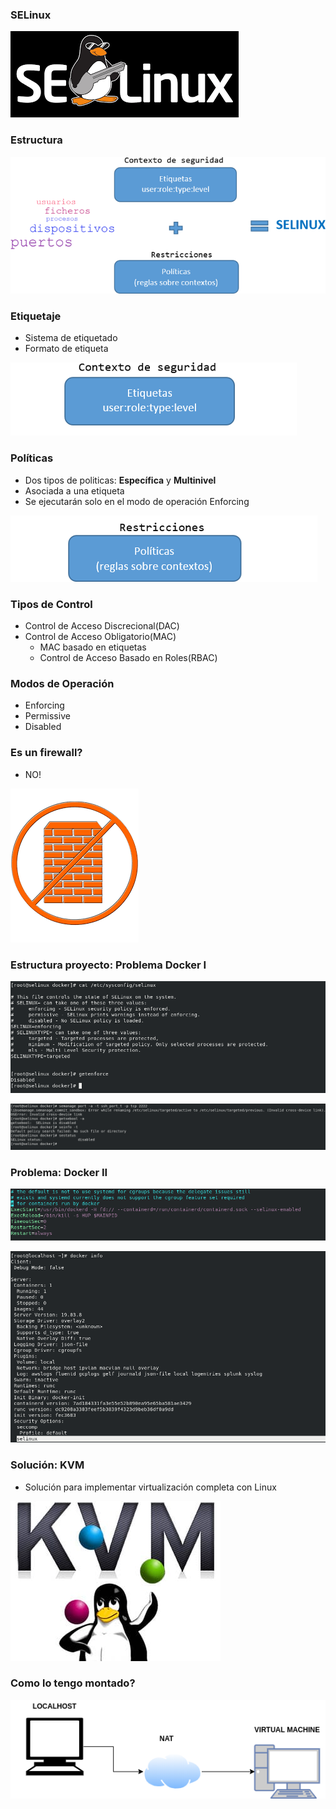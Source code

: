 ### SELinux

![](../aux/presentacion/logo.png)

### Estructura

![](../aux/presentacion/esquema_selinux.png)

### Etiquetaje

- Sistema de etiquetado
- Formato de etiqueta

![](../aux/presentacion/etiqueta.png)

### Políticas

- Dos tipos de politicas: **Específica** y **Multinivel**
- Asociada a una etiqueta
- Se ejecutarán solo en el modo de operación Enforcing  

![](../aux/presentacion/politica.png)


### Tipos de Control

- Control de Acceso Discrecional(DAC)
- Control de Acceso Obligatorio(MAC)
  - MAC basado en etiquetas
  - Control de Acceso Basado en Roles(RBAC)  


### Modos de Operación

- Enforcing
- Permissive
- Disabled

### Es un firewall?

- NO!

![](../aux/presentacion/firewall.png)


### Estructura proyecto: Problema Docker I

![](../aux/presentacion/eenforcing_disabled.png)

![](../aux/presentacion/eerrores.png)

### Problema: Docker II

![](../aux/presentacion/docker_service.png)

![](../aux/presentacion/docker_info.png)

### Solución: KVM

- Solución para implementar virtualización completa con Linux

![](../aux/presentacion/KVM-logo.jpg)

### Como lo tengo montado?

![](../aux/presentacion/esquema.png)

